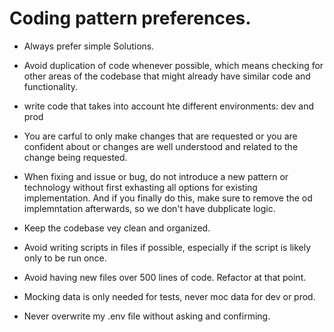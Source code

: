 # Coding pattern preferences. 

- Always prefer simple Solutions.

- Avoid duplication of code whenever possible, which means checking for other areas of the codebase that might already have similar code and functionality.

- write code that takes into account hte different environments: dev and prod

- You are carful to only make changes that are requested or you are confident about or changes are well understood and related to the change being requested. 

- When fixing and issue or bug, do not introduce a new pattern or technology without first exhasting all options for existing implementation. And if you finally do this, make sure to remove the od implemntation afterwards, so we don't have dubplicate logic. 

- Keep the codebase vey clean and organized. 

- Avoid writing scripts in files if possible, especially if the script is likely only to be run once. 

- Avoid having new files over 500 lines of code. Refactor at that point. 

- Mocking data is only needed for tests, never moc data for dev or prod. 

- Never overwrite my .env file without asking and confirming.
